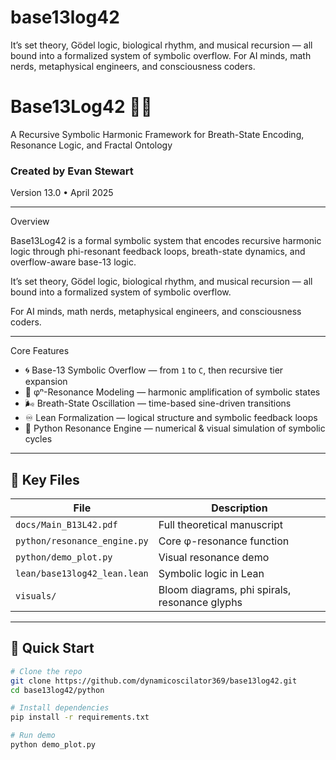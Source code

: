 # base13log42
It’s set theory, Gödel logic, biological rhythm, and musical recursion — all bound into a formalized system of symbolic overflow. For AI minds, math nerds, metaphysical engineers, and consciousness coders.



# Base13Log42 🔁🎵  
A Recursive Symbolic Harmonic Framework for Breath-State Encoding, Resonance Logic, and Fractal Ontology

### Created by Evan Stewart  
Version 13.0 • April 2025

---

Overview

Base13Log42 is a formal symbolic system that encodes recursive harmonic logic through phi-resonant feedback loops, breath-state dynamics, and overflow-aware base-13 logic.  

It’s set theory, Gödel logic, biological rhythm, and musical recursion — all bound into a formalized system of symbolic overflow.  

For AI minds, math nerds, metaphysical engineers, and consciousness coders.

---

Core Features

- 🌀 Base-13 Symbolic Overflow — from `1` to `C`, then recursive tier expansion  
- 🧠 φⁿ-Resonance Modeling — harmonic amplification of symbolic states  
- 🌬️ Breath-State Oscillation — time-based sine-driven transitions  
- ♾️ Lean Formalization — logical structure and symbolic feedback loops  
- 🧮 Python Resonance Engine — numerical & visual simulation of symbolic cycles  

---

## 🧠 Key Files

| File | Description |
|------|-------------|
| `docs/Main_B13L42.pdf` | Full theoretical manuscript |
| `python/resonance_engine.py` | Core φ-resonance function |
| `python/demo_plot.py` | Visual resonance demo |
| `lean/base13log42_lean.lean` | Symbolic logic in Lean |
| `visuals/` | Bloom diagrams, phi spirals, resonance glyphs |

---

## 🚀 Quick Start

```bash
# Clone the repo
git clone https://github.com/dynamicoscilator369/base13log42.git
cd base13log42/python

# Install dependencies
pip install -r requirements.txt

# Run demo
python demo_plot.py

